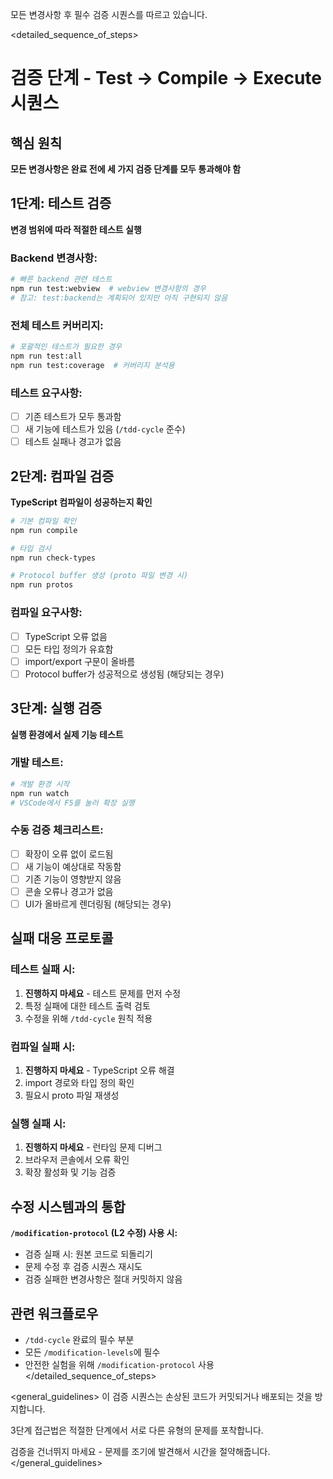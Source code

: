 모든 변경사항 후 필수 검증 시퀀스를 따르고 있습니다.

<detailed_sequence_of_steps>
# 검증 단계 - Test → Compile → Execute 시퀀스

## 핵심 원칙
**모든 변경사항은 완료 전에 세 가지 검증 단계를 모두 통과해야 함**

## 1단계: 테스트 검증
**변경 범위에 따라 적절한 테스트 실행**

### Backend 변경사항:
```bash
# 빠른 backend 관련 테스트
npm run test:webview  # webview 변경사항의 경우
# 참고: test:backend는 계획되어 있지만 아직 구현되지 않음
```

### 전체 테스트 커버리지:
```bash
# 포괄적인 테스트가 필요한 경우
npm run test:all
npm run test:coverage  # 커버리지 분석용
```

### 테스트 요구사항:
- [ ] 기존 테스트가 모두 통과함
- [ ] 새 기능에 테스트가 있음 (`/tdd-cycle` 준수)
- [ ] 테스트 실패나 경고가 없음

## 2단계: 컴파일 검증  
**TypeScript 컴파일이 성공하는지 확인**

```bash
# 기본 컴파일 확인
npm run compile

# 타입 검사
npm run check-types

# Protocol buffer 생성 (proto 파일 변경 시)
npm run protos
```

### 컴파일 요구사항:
- [ ] TypeScript 오류 없음
- [ ] 모든 타입 정의가 유효함
- [ ] import/export 구문이 올바름
- [ ] Protocol buffer가 성공적으로 생성됨 (해당되는 경우)

## 3단계: 실행 검증
**실행 환경에서 실제 기능 테스트**

### 개발 테스트:
```bash
# 개발 환경 시작
npm run watch
# VSCode에서 F5를 눌러 확장 실행
```

### 수동 검증 체크리스트:
- [ ] 확장이 오류 없이 로드됨
- [ ] 새 기능이 예상대로 작동함  
- [ ] 기존 기능이 영향받지 않음
- [ ] 콘솔 오류나 경고가 없음
- [ ] UI가 올바르게 렌더링됨 (해당되는 경우)

## 실패 대응 프로토콜

### 테스트 실패 시:
1. **진행하지 마세요** - 테스트 문제를 먼저 수정
2. 특정 실패에 대한 테스트 출력 검토
3. 수정을 위해 `/tdd-cycle` 원칙 적용

### 컴파일 실패 시:
1. **진행하지 마세요** - TypeScript 오류 해결
2. import 경로와 타입 정의 확인
3. 필요시 proto 파일 재생성

### 실행 실패 시:
1. **진행하지 마세요** - 런타임 문제 디버그
2. 브라우저 콘솔에서 오류 확인
3. 확장 활성화 및 기능 검증

## 수정 시스템과의 통합
**`/modification-protocol` (L2 수정) 사용 시:**
- 검증 실패 시: 원본 코드로 되돌리기
- 문제 수정 후 검증 시퀀스 재시도
- 검증 실패한 변경사항은 절대 커밋하지 않음

## 관련 워크플로우
- `/tdd-cycle` 완료의 필수 부분
- 모든 `/modification-levels`에 필수
- 안전한 실험을 위해 `/modification-protocol` 사용
</detailed_sequence_of_steps>

<general_guidelines>
이 검증 시퀀스는 손상된 코드가 커밋되거나 배포되는 것을 방지합니다.

3단계 접근법은 적절한 단계에서 서로 다른 유형의 문제를 포착합니다.

검증을 건너뛰지 마세요 - 문제를 조기에 발견해서 시간을 절약해줍니다.
</general_guidelines>